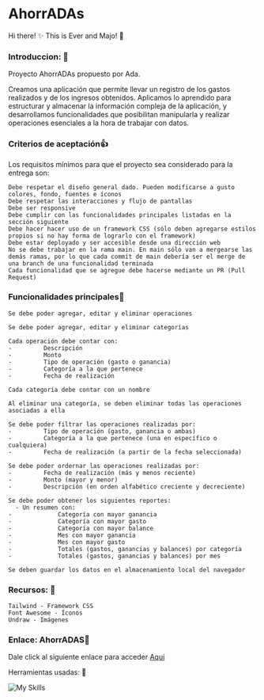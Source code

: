 # AhorrADAs
Hi there! ✨
This is Ever and Majo! 🖤

###  Introduccion: 💖 
Proyecto AhorrADAs propuesto por Ada.

Creamos una aplicación que permite llevar un registro de los gastos realizados y de los ingresos obtenidos. Aplicamos lo aprendido para estructurar y almacenar la información compleja de la aplicación, y desarrollamos funcionalidades que posibilitan manipularla y realizar operaciones esenciales a la hora de trabajar con datos.


###  Criterios de aceptación👍 

Los requisitos mínimos para que el proyecto sea considerado para la entrega son:

    Debe respetar el diseño general dado. Pueden modificarse a gusto colores, fondo, fuentes e íconos
    Debe respetar las interacciones y flujo de pantallas
    Debe ser responsive
    Debe cumplir con las funcionalidades principales listadas en la sección siguiente
    Debe hacer hacer uso de un framework CSS (sólo deben agregarse estilos propios si no hay forma de lograrlo con el framework)
    Debe estar deployado y ser accesible desde una dirección web
    No se debe trabajar en la rama main. En main sólo van a mergearse las demás ramas, por lo que cada commit de main debería ser el merge de una branch de una funcionalidad terminada
    Cada funcionalidad que se agregue debe hacerse mediante un PR (Pull Request)

###  Funcionalidades principales🐇

    Se debe poder agregar, editar y eliminar operaciones
	
    Se debe poder agregar, editar y eliminar categorías
	
    Cada operación debe contar con:
	-         Descripción
	-         Monto
	-         Tipo de operación (gasto o ganancia)
	-         Categoría a la que pertenece
	-         Fecha de realización
	
    Cada categoría debe contar con un nombre
	
    Al eliminar una categoría, se deben eliminar todas las operaciones asociadas a ella
	
    Se debe poder filtrar las operaciones realizadas por:
	-         Tipo de operación (gasto, ganancia o ambas)
	-         Categoría a la que pertenece (una en específico o cualquiera)
	-         Fecha de realización (a partir de la fecha seleccionada)
		
    Se debe poder ordernar las operaciones realizadas por:
	-         Fecha de realización (más y menos reciente)
	-         Monto (mayor y menor)
	-         Descripción (en orden alfabético creciente y decreciente)
		
    Se debe poder obtener los siguientes reportes:
      - Un resumen con:
	-             Categoría con mayor ganancia
	-             Categoría con mayor gasto
	-             Categoría con mayor balance
	-             Mes con mayor ganancia
	-             Mes con mayor gasto
	-             Totales (gastos, ganancias y balances) por categoría
	-             Totales (gastos, ganancias y balances) por mes

    Se deben guardar los datos en el almacenamiento local del navegador



### Recursos: 🐾

    Tailwind - Framework CSS
    Font Awesome - Íconos
    Undraw - Imágenes

### Enlace: AhorrADAS🤘
Dale click al siguiente enlace para acceder [Aquí](https://immichi-dev.github.io/Ahorradas23/)

Herramientas usadas: 🧰

![My Skills](https://skillicons.dev/icons?i=vscode,github,git,html,js,md,tailwind)
